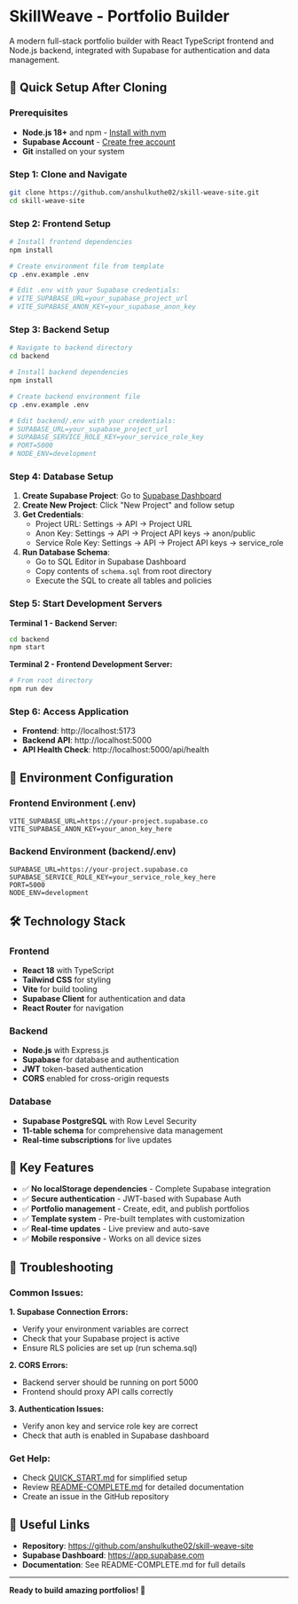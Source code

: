 # SkillWeave - Portfolio Builder

A modern full-stack portfolio builder with React TypeScript frontend and Node.js backend, integrated with Supabase for authentication and data management.

## 🚀 Quick Setup After Cloning

### Prerequisites
- **Node.js 18+** and npm - [Install with nvm](https://github.com/nvm-sh/nvm#installing-and-updating)
- **Supabase Account** - [Create free account](https://supabase.com)
- **Git** installed on your system

### Step 1: Clone and Navigate
```bash
git clone https://github.com/anshulkuthe02/skill-weave-site.git
cd skill-weave-site
```

### Step 2: Frontend Setup
```bash
# Install frontend dependencies
npm install

# Create environment file from template
cp .env.example .env

# Edit .env with your Supabase credentials:
# VITE_SUPABASE_URL=your_supabase_project_url
# VITE_SUPABASE_ANON_KEY=your_supabase_anon_key
```

### Step 3: Backend Setup
```bash
# Navigate to backend directory
cd backend

# Install backend dependencies
npm install

# Create backend environment file
cp .env.example .env

# Edit backend/.env with your credentials:
# SUPABASE_URL=your_supabase_project_url
# SUPABASE_SERVICE_ROLE_KEY=your_service_role_key
# PORT=5000
# NODE_ENV=development
```

### Step 4: Database Setup
1. **Create Supabase Project**: Go to [Supabase Dashboard](https://app.supabase.com)
2. **Create New Project**: Click "New Project" and follow setup
3. **Get Credentials**: 
   - Project URL: Settings → API → Project URL
   - Anon Key: Settings → API → Project API keys → anon/public
   - Service Role Key: Settings → API → Project API keys → service_role
4. **Run Database Schema**: 
   - Go to SQL Editor in Supabase Dashboard
   - Copy contents of `schema.sql` from root directory
   - Execute the SQL to create all tables and policies

### Step 5: Start Development Servers

**Terminal 1 - Backend Server:**
```bash
cd backend
npm start
```

**Terminal 2 - Frontend Development Server:**
```bash
# From root directory
npm run dev
```

### Step 6: Access Application
- **Frontend**: http://localhost:5173
- **Backend API**: http://localhost:5000
- **API Health Check**: http://localhost:5000/api/health

## 🔧 Environment Configuration

### Frontend Environment (.env)
```env
VITE_SUPABASE_URL=https://your-project.supabase.co
VITE_SUPABASE_ANON_KEY=your_anon_key_here
```

### Backend Environment (backend/.env)
```env
SUPABASE_URL=https://your-project.supabase.co
SUPABASE_SERVICE_ROLE_KEY=your_service_role_key_here
PORT=5000
NODE_ENV=development
```

## 🛠️ Technology Stack

### Frontend
- **React 18** with TypeScript
- **Tailwind CSS** for styling
- **Vite** for build tooling
- **Supabase Client** for authentication and data
- **React Router** for navigation

### Backend
- **Node.js** with Express.js
- **Supabase** for database and authentication
- **JWT** token-based authentication
- **CORS** enabled for cross-origin requests

### Database
- **Supabase PostgreSQL** with Row Level Security
- **11-table schema** for comprehensive data management
- **Real-time subscriptions** for live updates

## 📝 Key Features

- ✅ **No localStorage dependencies** - Complete Supabase integration
- ✅ **Secure authentication** - JWT-based with Supabase Auth
- ✅ **Portfolio management** - Create, edit, and publish portfolios
- ✅ **Template system** - Pre-built templates with customization
- ✅ **Real-time updates** - Live preview and auto-save
- ✅ **Mobile responsive** - Works on all device sizes

## 🚨 Troubleshooting

### Common Issues:

**1. Supabase Connection Errors:**
- Verify your environment variables are correct
- Check that your Supabase project is active
- Ensure RLS policies are set up (run schema.sql)

**2. CORS Errors:**
- Backend server should be running on port 5000
- Frontend should proxy API calls correctly

**3. Authentication Issues:**
- Verify anon key and service role key are correct
- Check that auth is enabled in Supabase dashboard

### Get Help:
- Check [QUICK_START.md](./QUICK_START.md) for simplified setup
- Review [README-COMPLETE.md](./README-COMPLETE.md) for detailed documentation
- Create an issue in the GitHub repository

## 🔗 Useful Links

- **Repository**: https://github.com/anshulkuthe02/skill-weave-site
- **Supabase Dashboard**: https://app.supabase.com
- **Documentation**: See README-COMPLETE.md for full details

---

**Ready to build amazing portfolios! 🎨**

